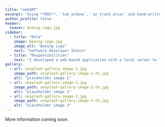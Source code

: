 ```yaml
---
title: "webSMT"
excerpt: "Using **ROS**, `tum_ardone`, `ar_track_alvar` and hand-written code, a **TurtleBot 2** and an **AR.Drone Parrot 2.0** team up to explore and map the surrounding environment."
author_profile: false
header:
  teaser: boeing-logo.jpg
sidebar:
  - title: "Role"
    image: boeing-logo.jpg
    image_alt: "Boeing Logo"
    text: "Software Developer Intern"
  - title: "Responsibilities"
    text: "I developed a web-based application with a local server to load software parts onto airplanes and sync with the Librarian, a database of usable parts. I also implemented Java database methods and a Backbone.js & HTML/CSS UI."
gallery:
  - url: unsplash-gallery-image-1.jpg
    image_path: unsplash-gallery-image-1-th.jpg
    alt: "placeholder image 1"
  - url: unsplash-gallery-image-2.jpg
    image_path: unsplash-gallery-image-2-th.jpg
    alt: "placeholder image 2"
  - url: unsplash-gallery-image-3.jpg
    image_path: unsplash-gallery-image-3-th.jpg
    alt: "placeholder image 3"
---
```


More information coming soon.

